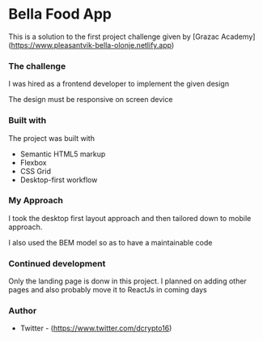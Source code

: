 # Bella Food App

This is a solution to the first project challenge given by [Grazac Academy] (https://www.pleasantvik-bella-olonje.netlify.app)

### The challenge

I was hired as a frontend developer to implement the given design

The design must be responsive on screen device

### Built with

The project was built with

- Semantic HTML5 markup
- Flexbox
- CSS Grid
- Desktop-first workflow

### My Approach

I took the desktop first layout approach and then tailored down to mobile approach.

I also used the BEM model so as to have a maintainable code

### Continued development

Only the landing page is donw in this project. I planned on adding other pages and also probably move it to ReactJs in coming days

### Author

- Twitter - (https://www.twitter.com/dcrypto16)
